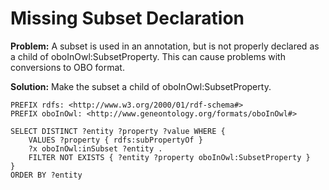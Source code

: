 # Missing Subset Declaration

**Problem:** A subset is used in an annotation, but is not properly declared as a child of oboInOwl:SubsetProperty. This can cause problems with conversions to OBO format.

**Solution:** Make the subset a child of oboInOwl:SubsetProperty.

```sparql
PREFIX rdfs: <http://www.w3.org/2000/01/rdf-schema#>
PREFIX oboInOwl: <http://www.geneontology.org/formats/oboInOwl#>

SELECT DISTINCT ?entity ?property ?value WHERE {
    VALUES ?property { rdfs:subPropertyOf }
    ?x oboInOwl:inSubset ?entity .
    FILTER NOT EXISTS { ?entity ?property oboInOwl:SubsetProperty }
}
ORDER BY ?entity
```